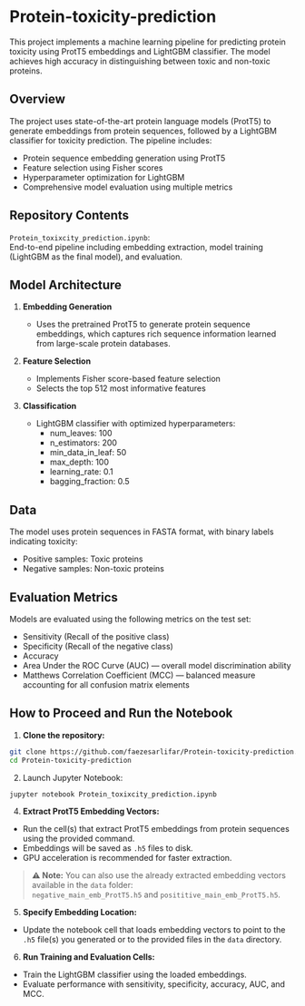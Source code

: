 # Protein-toxicity-prediction

This project implements a machine learning pipeline for predicting protein toxicity using ProtT5 embeddings and LightGBM classifier. The model achieves high accuracy in distinguishing between toxic and non-toxic proteins.

## Overview

The project uses state-of-the-art protein language models (ProtT5) to generate embeddings from protein sequences, followed by a LightGBM classifier for toxicity prediction. The pipeline includes:

- Protein sequence embedding generation using ProtT5
- Feature selection using Fisher scores
- Hyperparameter optimization for LightGBM
- Comprehensive model evaluation using multiple metrics

## Repository Contents

`Protein_toxixcity_prediction.ipynb`:  
End-to-end pipeline including embedding extraction, model training (LightGBM as the final model), and evaluation.

## Model Architecture

1. **Embedding Generation**
   - Uses the pretrained ProtT5 to generate protein sequence embeddings, which captures rich sequence information learned from large-scale protein databases.

2. **Feature Selection**
   - Implements Fisher score-based feature selection
   - Selects the top 512 most informative features

3. **Classification**
   - LightGBM classifier with optimized hyperparameters:
     - num_leaves: 100
     - n_estimators: 200
     - min_data_in_leaf: 50
     - max_depth: 100
     - learning_rate: 0.1
     - bagging_fraction: 0.5
## Data

The model uses protein sequences in FASTA format, with binary labels indicating toxicity:
- Positive samples: Toxic proteins
- Negative samples: Non-toxic proteins

## Evaluation Metrics

Models are evaluated using the following metrics on the test set:  
- Sensitivity (Recall of the positive class)  
- Specificity (Recall of the negative class)  
- Accuracy  
- Area Under the ROC Curve (AUC) — overall model discrimination ability  
- Matthews Correlation Coefficient (MCC) — balanced measure accounting for all confusion matrix elements

## How to Proceed and Run the Notebook

1. **Clone the repository:**

```bash
git clone https://github.com/faezesarlifar/Protein-toxicity-prediction.git
cd Protein-toxicity-prediction
```

2. Launch Jupyter Notebook:

```bash
jupyter notebook Protein_toxixcity_prediction.ipynb
```

4. **Extract ProtT5 Embedding Vectors:**

- Run the cell(s) that extract ProtT5 embeddings from protein sequences using the provided command.  
- Embeddings will be saved as `.h5` files to disk.  
- GPU acceleration is recommended for faster extraction.

> **⚠️ Note:** You can also use the already extracted embedding vectors available in the `data` folder:  
> `negative_main_emb_ProtT5.h5` and `posititive_main_emb_ProtT5.h5`.
5. **Specify Embedding Location:**

- Update the notebook cell that loads embedding vectors to point to the `.h5` file(s) you generated or to the provided files in the `data` directory.

6. **Run Training and Evaluation Cells:**

- Train the LightGBM classifier using the loaded embeddings.  
- Evaluate performance with sensitivity, specificity, accuracy, AUC, and MCC.
